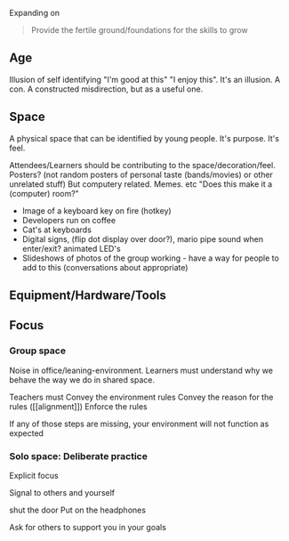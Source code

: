 
Expanding on
> Provide the fertile ground/foundations for the skills to grow


Age
---

Illusion of self identifying "I'm good at this" "I enjoy this". It's an illusion. A con. A constructed misdirection, but as a useful one.


Space
-----

A physical space that can be identified by young people. It's purpose. It's feel.

Attendees/Learners should be contributing to the space/decoration/feel.
Posters? (not random posters of personal taste (bands/movies) or other unrelated stuff) But computery related. Memes. etc
"Does this make it a (computer) room?"
* Image of a keyboard key on fire (hotkey)
* Developers run on coffee
* Cat's at keyboards
* Digital signs, (flip dot display over door?), mario pipe sound when enter/exit? animated LED's
* Slideshows of photos of the group working - have a way for people to add to this (conversations about appropriate)


Equipment/Hardware/Tools
------------------------


Focus
-----

### Group space

Noise in office/leaning-environment. Learners must understand why we behave the way we do in shared space.

Teachers must
Convey the environment rules
Convey the reason for the rules ([[alignment]])
Enforce the rules

If any of those steps are missing, your environment will not function as expected



### Solo space: Deliberate practice
Explicit focus

Signal to others and yourself

shut the door
Put on the headphones

Ask for others to support you in your goals

